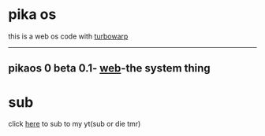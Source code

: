 # pika os
this is a web os code with [turbowarp](https://turbowarp.org)


---
pikaos 0 beta 0.1- [web]([https://zeke-youtube.github.io/pikaos/0/beta/0.1)-the system thing
---
# sub
click [here](https://youtube.com/@ilikeyoutube796) to sub to my yt(sub or die tmr)
